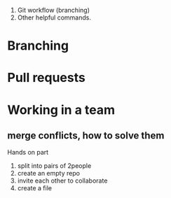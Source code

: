 1. Git workflow (branching)
1. Other helpful commands.


# Branching

# Pull requests

# Working in a team

## merge conflicts, how to solve them
Hands on part
1. split into pairs of 2people
2. create an empty repo
3. invite each other to collaborate
4. create a file
##
